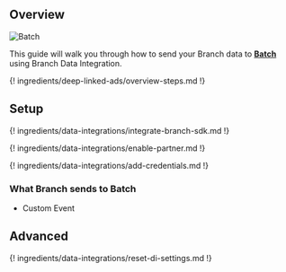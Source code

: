 ## Overview

![Batch](https://cdn.branch.io/branch-assets/ad-partner-manager//batch-1563920130951.png)

This guide will walk you through how to send your Branch data to **[Batch](https://batch.com/)** using Branch Data Integration.

{! ingredients/deep-linked-ads/overview-steps.md !}

## Setup

{! ingredients/data-integrations/integrate-branch-sdk.md !}

{! ingredients/data-integrations/enable-partner.md !}

{! ingredients/data-integrations/add-credentials.md !}

### What Branch sends to Batch

* Custom Event

## Advanced

{! ingredients/data-integrations/reset-di-settings.md !}
